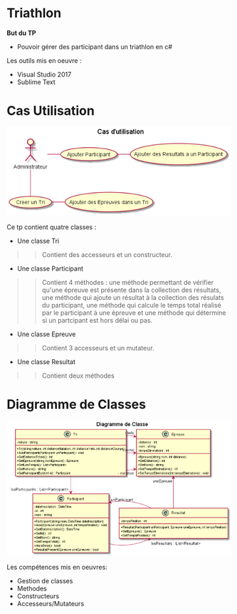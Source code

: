 # Triathlon

**But du TP**
* Pouvoir gérer des participant dans un triathlon en c#

Les outils mis en oeuvre :
  * Visual Studio 2017
  * Sublime Text
  
  # Cas Utilisation
  
  ![CasUtilisation](https://github.com/mlima95/Triathlon/blob/master/CasUtilisationTriathlon.png)
  
 Ce tp contient quatre classes :
  * Une classe Tri
  >>Contient des accesseurs et un constructeur.
  * Une classe Participant
  >>Contient 4 méthodes : une méthode permettant de vérifier qu'une épreuve est présente dans la collection des résultats, une méthode qui ajoute un résultat à la collection des résulats du participant, une méthode qui calcule le temps total réalisé par le participant à une     épreuve et une méthode qui détermine si un partcipant est hors délai ou pas.
  * Une classe Epreuve
  >>Contient 3 accesseurs et un mutateur.
  * Une classe Resultat
  >>Contient deux méthodes
  
  # Diagramme de Classes
  
  ![Diagramme de classes](https://github.com/mlima95/Triathlon/blob/master/DiagrammeClasseTriathlon.png)
  
  Les compétences mis en oeuvres:
  * Gestion de classes 
  * Methodes 
  * Constructeurs 
  * Accesseurs/Mutateurs
